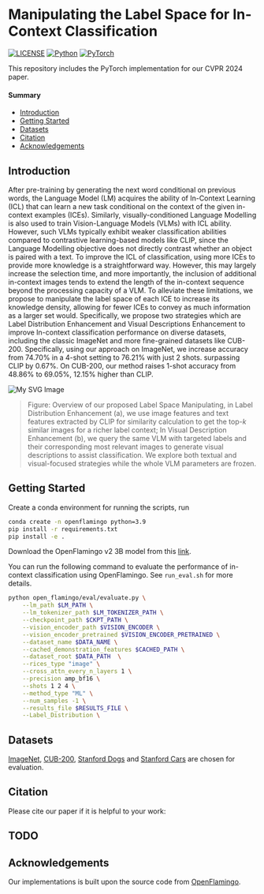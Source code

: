 # Manipulating the Label Space for In-Context Classification
[![LICENSE](https://img.shields.io/badge/license-MIT-green?style=flat-square)](https://github.com/y2l/meta-transfer-learning-tensorflow/blob/master/LICENSE)
[![Python](https://img.shields.io/badge/python-3.9-blue.svg?style=flat-square&logo=python&color=3776AB)](https://www.python.org/)
[![PyTorch](https://img.shields.io/badge/pytorch-2.0.1-%237732a8?style=flat-square&logo=PyTorch&color=EE4C2C)](https://pytorch.org/)

This repository includes the PyTorch implementation for our CVPR 2024 paper. 

#### Summary

* [Introduction](#introduction)
* [Getting Started](#getting-started)
* [Datasets](#datasets)
* [Citation](#citation)
* [Acknowledgements](#acknowledgements)


## Introduction
After pre-training by generating the next word conditional on previous words, the Language Model (LM) acquires the ability of In-Context Learning (ICL) that can learn a new task conditional on the context of the given in-context examples (ICEs). Similarly, visually-conditioned Language Modelling is also used to train Vision-Language Models (VLMs) with ICL ability. However, such VLMs typically exhibit weaker classification abilities compared to contrastive learning-based models like CLIP, since the Language Modelling objective does not directly contrast whether an object is paired with a text. To improve the ICL of classification, using more ICEs to provide more knowledge is a straightforward way. However, this may largely increase the selection time, and more importantly, the inclusion of additional in-context images tends to extend the length of the in-context sequence beyond the processing capacity of a VLM. To alleviate these limitations, we propose to manipulate the label space of each ICE to increase its knowledge density, allowing for fewer ICEs to convey as much information as a larger set would. Specifically, we propose two strategies which are Label Distribution Enhancement and Visual Descriptions Enhancement to improve In-context classification performance on diverse datasets, including the classic ImageNet and more fine-grained datasets like CUB-200. Specifically, using our approach on ImageNet, we increase accuracy from $74.70\%$ in a $4$-shot setting to $76.21\%$ with just 2 shots. surpassing CLIP by $0.67\%$. On CUB-200, our method raises $1$-shot accuracy from $48.86\%$ to $69.05\%$, $12.15\%$ higher than CLIP.


![My SVG Image](assets/framework.svg)


> Figure:  Overview of our proposed Label Space Manipulating, in Label Distribution Enhancement (a), we use image features and text features extracted by CLIP for similarity calculation to get the top-$k$ similar images for a richer label context; In Visual Description Enhancement (b), we query the same VLM with targeted labels and their corresponding most relevant images to generate visual descriptions to assist classification. We explore both textual and visual-focused strategies while the whole VLM parameters are frozen.

## Getting Started

Create a conda environment for running the scripts, run
```bash
conda create -n openflamingo python=3.9
pip install -r requirements.txt
pip install -e .
```

Download the OpenFlamingo v2 3B model from this [link](https://huggingface.co/openflamingo/OpenFlamingo-3B-vitl-mpt1b).

You can run the following command to evaluate the performance of in-context classification using OpenFlamingo. See `run_eval.sh` for more details.

```bash
python open_flamingo/eval/evaluate.py \
    --lm_path $LM_PATH \
    --lm_tokenizer_path $LM_TOKENIZER_PATH \
    --checkpoint_path $CKPT_PATH \
    --vision_encoder_path $VISION_ENCODER \
    --vision_encoder_pretrained $VISION_ENCODER_PRETRAINED \
    --dataset_name $DATA_NAME \
    --cached_demonstration_features $CACHED_PATH \
    --dataset_root $DATA_PATH  \
    --rices_type "image" \
    --cross_attn_every_n_layers 1 \
    --precision amp_bf16 \
    --shots 1 2 4 \
    --method_type "ML" \
    --num_samples -1 \
    --results_file $RESULTS_FILE \
    --Label_Distribution \
```


## Datasets
[ImageNet](https://www.image-net.org/download.php),  [CUB-200](http://www.vision.caltech.edu/datasets/cub_200_2011/), [Stanford Dogs](http://vision.stanford.edu/aditya86/ImageNetDogs/) and  [Stanford Cars](https://www.kaggle.com/datasets/jessicali9530/stanford-cars-dataset) are chosen for evaluation.


## Citation

Please cite our paper if it is helpful to your work:


## TODO


## Acknowledgements

Our implementations is built upon the source code from [OpenFlamingo](https://github.com/mlfoundations/open_flamingo/tree/main).